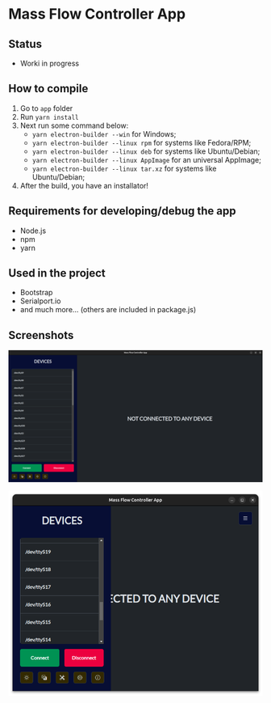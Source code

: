 # Mass Flow Controller App

## Status

* Worki in progress

## How to compile

1. Go to `app` folder
2. Run `yarn install`
3. Next run some command below: 
    * `yarn electron-builder --win` for Windows;
    * `yarn electron-builder --linux rpm` for systems like Fedora/RPM;
    * `yarn electron-builder --linux deb` for systems like Ubuntu/Debian;
    * `yarn electron-builder --linux AppImage` for an universal AppImage;
    * `yarn electron-builder --linux tar.xz` for systems like Ubuntu/Debian;
4. After the build, you have an installator!

## Requirements for developing/debug the app
* Node.js
* npm
* yarn

## Used in the project
* Bootstrap
* Serialport.io
* and much more... (others are included in package.js)

## Screenshots

![alt text](readme_files/ss1.png)


![alt text](readme_files/ss2.png)